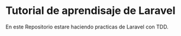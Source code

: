 # Tutorial de aprendisaje de Laravel

En este Repositorio estare haciendo practicas de Laravel con TDD.